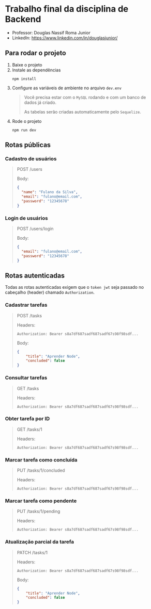 # Trabalho final da disciplina de Backend

- Professor: Douglas Nassif Roma Junior
- LinkedIn: https://www.linkedin.com/in/douglasjunior/

## Para rodar o projeto

1. Baixe o projeto
1. Instale as dependências
    ```
    npm install
    ```
1. Configure as variáveis de ambiente no arquivo `dev.env`
    > Você precisa estar com o `MySQL` rodando e com um banco de dados já criado.
    > 
    > As tabelas serão criadas automaticamente pelo `Sequelize`.
1. Rode o projeto
    ```
    npm run dev
    ```

## Rotas públicas

### Cadastro de usuários 

> POST /users
>
> Body:
> ```json
> {
>   "name": "Fulano da Silva",
>   "email": "fulano@email.com",
>   "password": "12345678"
> }
> ```

### Login de usuários 

> POST /users/login
>
> Body:
> ```json
> {
>   "email": "fulano@email.com",
>   "password": "12345678"
> }
> ```

## Rotas autenticadas

Todas as rotas autenticadas exigem que o `token jwt` seja passado no cabeçalho (header) chamado `Authorization`.

### Cadastrar tarefas

> POST /tasks
>
> Headers:
> ```properties
> Authorization: Bearer s8a7df687sadf687sadf67s98f98sdf...
> ```
>
> Body:
> ```json
> {
>     "title": "Aprender Node",
>     "concluded": false
> }
> ```

### Consultar tarefas

> GET /tasks
>
> Headers:
> ```properties
> Authorization: Bearer s8a7df687sadf687sadf67s98f98sdf...
> ```

### Obter tarefa por ID

> GET /tasks/1
>
> Headers:
> ```properties
> Authorization: Bearer s8a7df687sadf687sadf67s98f98sdf...
> ```

### Marcar tarefa como concluída

> PUT /tasks/1/concluded
>
> Headers:
> ```properties
> Authorization: Bearer s8a7df687sadf687sadf67s98f98sdf...
> ```

### Marcar tarefa como pendente

> PUT /tasks/1/pending
>
> Headers:
> ```properties
> Authorization: Bearer s8a7df687sadf687sadf67s98f98sdf...
> ```

### Atualização parcial da tarefa

> PATCH /tasks/1
>
> Headers:
> ```properties
> Authorization: Bearer s8a7df687sadf687sadf67s98f98sdf...
> ```
>
> Body:
> ```json
> {
>     "title": "Aprender Node",
>     "concluded": false
> }
> ```

